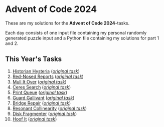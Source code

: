 # Advent of Code 2024

These are my solutions for the **Advent of Code 2024**-tasks.

Each day consists of one input file containing my personal randomly generated puzzle input and a Python file containing my solutions for part 1 and 2.

## This Year's Tasks

1. [Historian Hysteria](https://github.com/Nuhser/Advent-of-Code/blob/master/2024/day01.py) (*[original task](https://adventofcode.com/2024/day/1)*)
2. [Red-Nosed Reports](https://github.com/Nuhser/Advent-of-Code/blob/master/2024/day02.py) (*[original task](https://adventofcode.com/2024/day/2)*)
3. [Mull It Over](https://github.com/Nuhser/Advent-of-Code/blob/master/2024/day03.py) (*[original task](https://adventofcode.com/2024/day/3)*)
4. [Ceres Search](https://github.com/Nuhser/Advent-of-Code/blob/master/2024/day04.py) (*[original task](https://adventofcode.com/2024/day/4)*)
5. [Print Queue](https://github.com/Nuhser/Advent-of-Code/blob/master/2024/day05.py) (*[original task](https://adventofcode.com/2024/day/5)*)
6. [Guard Gallivant](https://github.com/Nuhser/Advent-of-Code/blob/master/2024/day06.py) (*[original task](https://adventofcode.com/2024/day/6)*)
7. [Bridge Repair](https://github.com/Nuhser/Advent-of-Code/blob/master/2024/day07.py) (*[original task](https://adventofcode.com/2024/day/7)*)
8. [Resonant Collinearity](https://github.com/Nuhser/Advent-of-Code/blob/master/2024/day08.py) (*[original task](https://adventofcode.com/2024/day/8)*)
9. [Disk Fragmenter](https://github.com/Nuhser/Advent-of-Code/blob/master/2024/day09.py) (*[original task](https://adventofcode.com/2024/day/9)*)
10. [Hoof It](https://github.com/Nuhser/Advent-of-Code/blob/master/2024/day10.py) (*[original task](https://adventofcode.com/2024/day/10)*)
